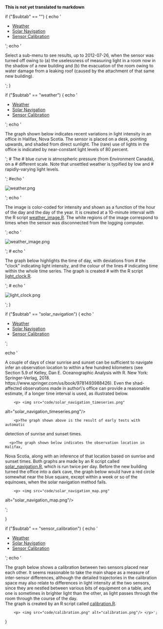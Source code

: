 **This is not yet translated to markdown**


if ("$subtab" == "") {
    echo '<div class="submenu">
        <ul>
        <li> <a href="?tab=results&amp;subtab=weather">Weather</a>
        <li> <a href="?tab=results&amp;subtab=solar_navigation">Solar Navigation</a>
        <li> <a href="?tab=results&amp;subtab=sensor_calibration">Sensor Calibration</a>
        </ul></div>';
    echo '<p>Select a sub-menu to see results, up to 2012-07-26, when the sensor
        was turned off owing to (a) the uselessness of measuring light in a room now in the shadow of a new building and (b) the evacuation of the room owing to water damage from a leaking roof (caused by the attachment of that same new building).</p>';
}

if ("$subtab" == "weather") {
    echo '<div class="submenu">
        <ul>
        <li id=current> <a href="?tab=results&amp;subtab=weather">Weather</a>
        <li> <a href="?tab=results&amp;subtab=solar_navigation">Solar Navigation</a>
        <li> <a href="?tab=results&amp;subtab=sensor_calibration">Sensor Calibration</a>
        </ul></div>';
    echo '<p>The graph shown below indicates recent variations in light 
        intensity in an office in Halifax, Nova Scotia.   The sensor is placed on a desk, pointing upwards, 
        and shaded from direct sunlight.  The (rare) use of lights in the 
        office is indicated by near-constant light levels of 80 percent.</p>';
        #  The 
        # blue curve is atmospheric pressure (from Environment Canada), on a 
        # different scale.  Note that unsettled weather is typified by low and 
        # rapidly-varying light levels.</p>';
    #echo '<p><img src="code/weather.png" alt="weather.png"/></p>';
    echo '<p>The image is 
        color-coded for intensity and shown as a function of the 
        hour of the day and the day of the year.  It is created at a 10-minute 
        interval with the R script <a 
        href="code/weather_image.R">weather_image.R</a>.  The white 
        regions of the image correspond to times when the sensor
        was disconnected from the logging computer.</p>';
    echo '<p><img src="code/weather_image.png" alt="weather_image.png"/></p>';
    # echo '<p>The graph below highlights the time of day, with deviations from 
    #     the "clock" indicating light intensity, and the colour of the lines 
    #     indicating time within the whole time series.  The graph is created
    #     with the R script <a href="code/light_clock.R">light_clock.R</a>.</p>';
    # echo '<p><img src="code/light_clock.png" alt="light_clock.png"/></p>';
} 

if ("$subtab" == "solar_navigation") {
     echo '<div class="submenu">
        <ul>
        <li> <a href="?tab=results&amp;subtab=weather">Weather</a>
        <li id=current> <a href="?tab=results&amp;subtab=solar_navigation">Solar Navigation</a>
        <li> <a href="?tab=results&amp;subtab=sensor_calibration">Sensor Calibration</a>
        </ul></div>';

echo '
<p>A couple of days of clear sunrise and sunset can be sufficient to navigate
infer an observation location to within a few hundred kilometers (see Section
5.9 of Kelley, Dan E. Oceanographic Analysis with R. New York: Springer-Verlag,
2018.  https://www.springer.com/us/book/9781493988426).  Even the shad-affected
observations made in author\'s office can provide a reasonable estimate, if a
longer time interval is used, as illustrated below.</p>

        <p> <img src="code/solar_navigation_timeseries.png"
alt="solar_navigation_timeseries.png"/></p>

        <p>The graph shown above is the result of early tests with automatic
detection of sunrise and sunset times.</p>

      <p>The graph shown below indicates the observation location in Halifax,
Nova Scotia, along with an inference of that location based on sunrise and
sunset times.  Both graphs are made by an R script called <a
href="code/solar_navigation.R">solar_navigation.R</a>, which is run twice per
day. Before the new building turned the office into a dark cave, the graph
below would have a red circle somewhat near the blue square, except within a
week or so of the equinoxes, when the solar navigation method fails.</p>


        <p> <img src="code/solar_navigation_map.png"
alt="solar_navigation_map.png"/> </p>';

}

if ("$subtab" == "sensor_calibration") {
     echo '<div class="submenu">
        <ul>
        <li><a href="?tab=results&amp;subtab=weather">Weather</a>
        <li><a href="?tab=results&amp;subtab=solar_navigation">Solar Navigation</a>
        <li id=current><a href="?tab=results&amp;subtab=sensor_calibration">Sensor Calibration</a>
        </ul></div>';
    echo '<p> The graph below shows a calibration between two sensors placed near 
        each other.  It seems reasonable to take the main shape as a measure of 
        inter-sensor differences, although the detailed trajectories in the 
        calibration space may also relate to differences in light intensity at 
        the two sensors, since they are nestled between various bits of 
        equipment on a table, and one is sometimes in brighter light than the 
        other, as light passes through the room through the course of the day.  
        The graph is created by an R script called <a 
        href="code/calibration.R">calibration.R</a>.</p>

        <p> <img src="code/calibration.png" alt="calibration.png"/> </p>';
}

